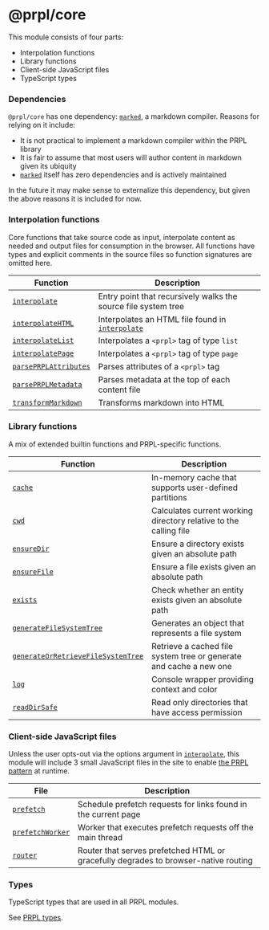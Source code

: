 # @prpl/core

This module consists of four parts:

- Interpolation functions
- Library functions
- Client-side JavaScript files
- TypeScript types

### Dependencies

`@prpl/core` has one dependency: [`marked`](https://github.com/markedjs/marked), a markdown compiler. Reasons 
for relying on it include:

- It is not practical to implement a markdown compiler within the PRPL library
- It is fair to assume that most users will author content in markdown given its ubiquity  
- [`marked`](https://github.com/markedjs/marked) itself has zero dependencies and is actively maintained

In the future it may make sense to externalize this dependency, but given the above reasons it is included for now.

### Interpolation functions

Core functions that take source code as input, interpolate content as needed and output files for consumption in the 
browser. All functions have types and explicit comments in the source files so function signatures are omitted here.

| Function | Description |
| --- | --- |
| [`interpolate`](https://github.com/tyhopp/prpl/blob/main/packages/core/src/interpolate/interpolate.ts) | Entry point that recursively walks the source file system tree |
| [`interpolateHTML`](https://github.com/tyhopp/prpl/blob/main/packages/core/src/interpolate/interpolate-html.ts) | Interpolates an HTML file found in [`interpolate`](https://github.com/tyhopp/prpl/blob/main/packages/core/src/interpolate/interpolate.ts) |
| [`interpolateList`](https://github.com/tyhopp/prpl/blob/main/packages/core/src/interpolate/interpolate-list.ts) | Interpolates a `<prpl>` tag of type `list` |
| [`interpolatePage`](https://github.com/tyhopp/prpl/blob/main/packages/core/src/interpolate/interpolate-page.ts) | Interpolates a `<prpl>` tag of type `page` |
| [`parsePRPLAttributes`](https://github.com/tyhopp/prpl/blob/main/packages/core/src/interpolate/parse-prpl-attributes.ts) | Parses attributes of a `<prpl>` tag |
| [`parsePRPLMetadata`](https://github.com/tyhopp/prpl/blob/main/packages/core/src/interpolate/parse-prpl-metadata.ts) | Parses metadata at the top of each content file |
| [`transformMarkdown`](https://github.com/tyhopp/prpl/blob/main/packages/core/src/interpolate/transform-markdown.ts) | Transforms markdown into HTML |

### Library functions

A mix of extended builtin functions and PRPL-specific functions.

| Function | Description |
| --- | --- |
| [`cache`](https://github.com/tyhopp/prpl/tree/main/packages/core/src/lib/cache.ts) | In-memory cache that supports user-defined partitions |
| [`cwd`](https://github.com/tyhopp/prpl/tree/main/packages/core/src/lib/cwd.ts) | Calculates current working directory relative to the calling file |
| [`ensureDir`](https://github.com/tyhopp/prpl/tree/main/packages/core/src/lib/ensure-dir.ts) | Ensure a directory exists given an absolute path |
| [`ensureFile`](https://github.com/tyhopp/prpl/tree/main/packages/core/src/lib/ensure-file.ts) | Ensure a file exists given an absolute path |
| [`exists`](https://github.com/tyhopp/prpl/tree/main/packages/core/src/lib/exists.ts) | Check whether an entity exists given an absolute path |
| [`generateFileSystemTree`](https://github.com/tyhopp/prpl/tree/main/packages/core/src/lib/generate-fs-tree.ts) | Generates an object that represents a file system |
| [`generateOrRetrieveFileSystemTree`](https://github.com/tyhopp/prpl/tree/main/packages/core/src/lib/generate-or-retrieve-fs-tree.ts) | Retrieve a cached file system tree or generate and cache a new one |
| [`log`](https://github.com/tyhopp/prpl/tree/main/packages/core/src/lib/log.ts) | Console wrapper providing context and color |
| [`readDirSafe`](https://github.com/tyhopp/prpl/tree/main/packages/core/src/lib/read-dir-safe.ts) | Read only directories that have access permission |

### Client-side JavaScript files

Unless the user opts-out via the options argument in [`interpolate`](https://github.com/tyhopp/prpl/blob/main/packages/core/src/interpolate/interpolate.ts), this module 
will include 3 small JavaScript files in the site to enable [the PRPL pattern](https://web.dev/apply-instant-loading-with-prpl/) at runtime.

| File | Description |
| --- | --- |
| [`prefetch`](https://github.com/tyhopp/prpl/tree/main/packages/core/src/client/prefetch.ts) | Schedule prefetch requests for links found in the current page |
| [`prefetchWorker`](https://github.com/tyhopp/prpl/tree/main/packages/core/src/client/prefetch-worker.ts) | Worker that executes prefetch requests off the main thread |
| [`router`](https://github.com/tyhopp/prpl/tree/main/packages/core/src/client/router.ts) | Router that serves prefetched HTML or gracefully degrades to browser-native routing |

### Types

TypeScript types that are used in all PRPL modules.

See [PRPL types](https://github.com/tyhopp/prpl/tree/main/packages/core/src/types/prpl.ts).